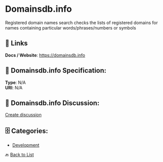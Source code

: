 # Domainsdb.info


Registered domain names search checks the lists of registered domains for names containing particular words/phrases/numbers or symbols

##  🔗 Links
**Docs / Website**: https://domainsdb.info

## 🧬 Domainsdb.info Specification:
**Type**: N/A  
**URI**: N/A

## 💬 Domainsdb.info Discussion:
[Create discussion](https://github.com/apis-list/apis-list/discussions/new)

## 🗄️ Categories:
- [Development](https://github.com/apis-list/apis-list#development-)




🔙 [Back to List](https://github.com/apis-list/apis-list)
